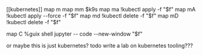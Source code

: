 [[kubernetes]]
map m
map mm $k9s
map ma !kubectl apply -f "$f"
map mA !kubectl apply --force -f "$f"
map md !kubectl delete -f "$f"
map mD !kubectl delete -f "$f"

map C %guix shell jupyter -- code --new-window "$f"


or maybe this is just kubernetes? todo write a lab on kubernetes tooling???